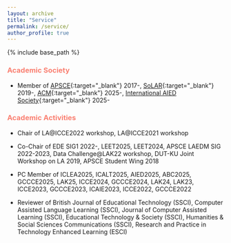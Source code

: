 ```yaml
---
layout: archive
title: "Service"
permalink: /service/
author_profile: true
---
```


{% include base_path %}


### <span style="color: Salmon; ">Academic Society</span>

* Member of [APSCE](https://new.apsce.net/){:target="_blank"} 2017-, [SoLAR](https://www.solaresearch.org/){:target="_blank"} 2019-, [ACM](https://www.acm.org/){:target="_blank"} 2025-, [International AIED Society](https://iaied.org/){:target="_blank"} 2025-

### <span style="color: Salmon; ">Academic Activities</span>

* Chair of LA@ICCE2022 workshop, LA@ICCE2021 workshop

* Co-Chair of EDE SIG1 2022-, LEET2025, LEET2024, APSCE LAEDM SIG 2022-2023, Data Challenge@LAK22 workshop, DUT-KU Joint Workshop on LA 2019, APSCE Student Wing 2018

* PC Member of ICLEA2025, ICALT2025, AIED2025, ABC2025, GCCCE2025, LAK25, ICCE2024, GCCCE2024, LAK24, LAK23, ICCE2023, GCCCE2023, ICAIE2023, ICCE2022, GCCCE2022

* Reviewer of British Journal of Educational Technology (SSCI), Computer Assisted Language Learning (SSCI), Journal of Computer Assisted Learning (SSCI), Educational Technology & Society (SSCI), Humanities & Social Sciences Communications (SSCI), Research and Practice in Technology Enhanced Learning (ESCI)